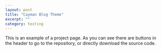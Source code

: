 ```yaml
---
layout: post
title: "Cayman Blog Theme"
excerpt: ""
category: testing
---
```


This is an example of a project page. As you can see there are buttons in the header to go to the repository, or directly download the source code.